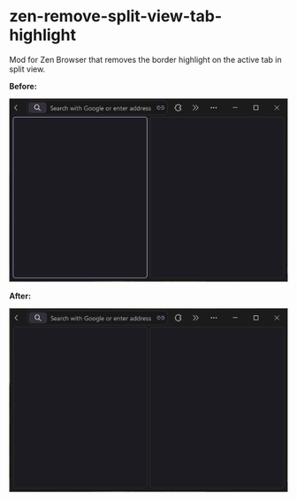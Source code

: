 # zen-remove-split-view-tab-highlight

Mod for Zen Browser that removes the border highlight on the active tab in split view.

**Before:**

![With border highlight](withborderhighlight.png)

**After:**

![Without border highlight](withoutborderhighlight.png)
